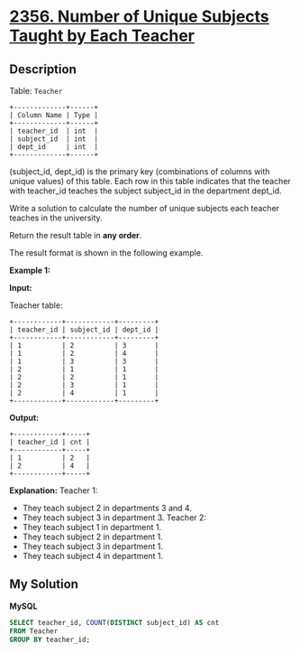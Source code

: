 # [2356. Number of Unique Subjects Taught by Each Teacher](https://leetcode.com/problems/number-of-unique-subjects-taught-by-each-teacher)

## Description

Table: `Teacher`

```
+-------------+------+
| Column Name | Type |
+-------------+------+
| teacher_id  | int  |
| subject_id  | int  |
| dept_id     | int  |
+-------------+------+
```

(subject_id, dept_id) is the primary key (combinations of columns with unique values) of this table.
Each row in this table indicates that the teacher with teacher_id teaches the subject subject_id in the department dept_id.

Write a solution to calculate the number of unique subjects each teacher teaches in the university.

Return the result table in **any order**.

The result format is shown in the following example.

**Example 1:**

**Input:**

Teacher table:

```
+------------+------------+---------+
| teacher_id | subject_id | dept_id |
+------------+------------+---------+
| 1          | 2          | 3       |
| 1          | 2          | 4       |
| 1          | 3          | 3       |
| 2          | 1          | 1       |
| 2          | 2          | 1       |
| 2          | 3          | 1       |
| 2          | 4          | 1       |
+------------+------------+---------+
```

**Output:**

```
+------------+-----+
| teacher_id | cnt |
+------------+-----+
| 1          | 2   |
| 2          | 4   |
+------------+-----+
```

**Explanation:**
Teacher 1:

- They teach subject 2 in departments 3 and 4.
- They teach subject 3 in department 3.
  Teacher 2:
- They teach subject 1 in department 1.
- They teach subject 2 in department 1.
- They teach subject 3 in department 1.
- They teach subject 4 in department 1.

## My Solution

**MySQL**

```sql
SELECT teacher_id, COUNT(DISTINCT subject_id) AS cnt
FROM Teacher
GROUP BY teacher_id;
```
